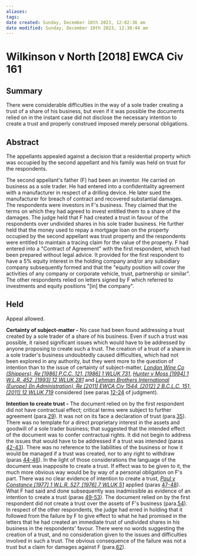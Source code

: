 ```yaml
---
aliases: 
tags: 
date created: Sunday, December 10th 2023, 12:02:36 am
date modified: Sunday, December 10th 2023, 12:38:44 am
---
```


# Wilkinson v North [2018] EWCA Civ 161

## Summary

There were considerable difficulties in the way of a sole trader creating a trust of a share of his business, but even if it was possible the documents relied on in the instant case did not disclose the necessary intention to create a trust and properly construed imposed merely personal obligations.

## Abstract

The appellants appealed against a decision that a residential property which was occupied by the second appellant and his family was held on trust for the respondents.

The second appellant's father (F) had been an inventor. He carried on business as a sole trader. He had entered into a confidentiality agreement with a manufacturer in respect of a drilling device. He later sued the manufacturer for breach of contract and recovered substantial damages. The respondents were investors in F's business. They claimed that the terms on which they had agreed to invest entitled them to a share of the damages. The judge held that F had created a trust in favour of the respondents over undivided shares in his sole trader business. He further held that the money used to repay a mortgage loan on the property occupied by the second appellant was trust property and the respondents were entitled to maintain a tracing claim for the value of the property. F had entered into a "Contract of Agreement" with the first respondent, which had been prepared without legal advice. It provided for the first respondent to have a 5% equity interest in the holding company and/or any subsidiary company subsequently formed and that the "equity position will cover the activities of any company or corporate vehicle, trust, partnership or similar". The other respondents relied on letters signed by F which referred to investments and equity positions "[in] the company".

## Held

Appeal allowed.

**Certainty of subject-matter -** No case had been found addressing a trust created by a sole trader of a share of his business. Even if such a trust was possible, it raised significant issues which would have to be addressed by anyone proposing to create such a trust. The creation of a trust of a share in a sole trader's business undoubtedly caused difficulties, which had not been explored in any authority, but they went more to the question of intention than to the issue of certainty of subject-matter, _[London Wine Co (Shippers), Re [1986] P.C.C. 121, [1986] 1 WLUK 731](https://uk.westlaw.com/Document/I70C81A60E43611DA8FC2A0F0355337E9/View/FullText.html?originationContext=document&transitionType=DocumentItem&ppcid=0f31e54d50964e07bf9996bb14636e93&contextData=(sc.Default))_, _[Hunter v Moss [1994] 1 W.L.R. 452, [1993] 12 WLUK 281](https://uk.westlaw.com/Document/IC5347DA0E42711DA8FC2A0F0355337E9/View/FullText.html?originationContext=document&transitionType=DocumentItem&ppcid=0f31e54d50964e07bf9996bb14636e93&contextData=(sc.Default))_ and _[Lehman Brothers International (Europe) (In Administration), Re [2011] EWCA Civ 1544, [2012] 2 B.C.L.C. 151, [2011] 12 WLUK 719](https://uk.westlaw.com/Document/I34F5B6C02C3611E1B5F3E73282D71EFF/View/FullText.html?originationContext=document&transitionType=DocumentItem&ppcid=0f31e54d50964e07bf9996bb14636e93&contextData=(sc.Default))_ considered (see paras [12-24](javascript:void(0); "View judgment paragraphs") of judgment).

**Intention to create trust -** The document relied on by the first respondent did not have contractual effect; critical terms were subject to further agreement (para.[29](javascript:void(0); "View judgment paragraphs")). It was not on its face a declaration of trust (para.[35](javascript:void(0); "View judgment paragraphs")). There was no template for a direct proprietary interest in the assets and goodwill of a sole trader business; that suggested that the intended effect of the document was to confer contractual rights. It did not begin to address the issues that would have to be addressed if a trust was intended (paras [42-43](javascript:void(0); "View judgment paragraphs")). There was no reference to the liabilities of the business or how it would be managed if a trust was created, nor to any right to withdraw (paras [44-46](javascript:void(0); "View judgment paragraphs")). In the light of those considerations the language of the document was inapposite to create a trust. If effect was to be given to it, the much more obvious way would be by way of a personal obligation on F's part. There was no clear evidence of intention to create a trust, _[Paul v Constance [1977] 1 W.L.R. 527, [1976] 7 WLUK 51](https://uk.westlaw.com/Document/I1ABDEBD0E42811DA8FC2A0F0355337E9/View/FullText.html?originationContext=document&transitionType=DocumentItem&ppcid=0f31e54d50964e07bf9996bb14636e93&contextData=(sc.Default))_ applied (paras [47-48](javascript:void(0); "View judgment paragraphs")). What F had said and done subsequently was inadmissible as evidence of an intention to create a trust (paras [49-53](javascript:void(0); "View judgment paragraphs")). The document relied on by the first respondent did not create a trust over the assets of F's business (para.[54](javascript:void(0); "View judgment paragraphs")). In respect of the other respondents, the judge had erred in holding that it followed from the failure by F to give effect to what he had promised in the letters that he had created an immediate trust of undivided shares in his business in the respondents' favour. There were no words suggesting the creation of a trust, and no consideration given to the issues and difficulties involved in such a trust. The obvious consequence of the failure was not a trust but a claim for damages against F (para.[62](javascript:void(0); "View judgment paragraphs")).
